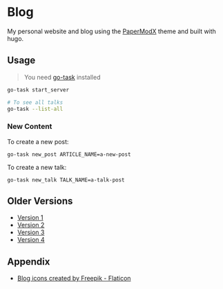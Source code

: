 # Blog

My personal website and blog using the [PaperModX](https://github.com/reorx/hugo-PaperModX) theme and
built with hugo.

## Usage

> You need [go-task](https://taskfile.dev/installation/) installed

```bash
go-task start_server

# To see all talks
go-task --list-all
```

### New Content

To create a new post:

```
go-task new_post ARTICLE_NAME=a-new-post
```

To create a new talk:

```
go-task new_talk TALK_NAME=a-talk-post
```

## Older Versions

- [Version 1](https://v1.haseebmajid.dev)
- [Version 2](https://v2.haseebmajid.dev)
- [Version 3](https://v3.haseebmajid.dev)
- [Version 4](https://v4.haseebmajid.dev)

## Appendix

- <a href="https://www.flaticon.com/free-icons/blog" title="blog icons">Blog icons created by Freepik - Flaticon</a>
